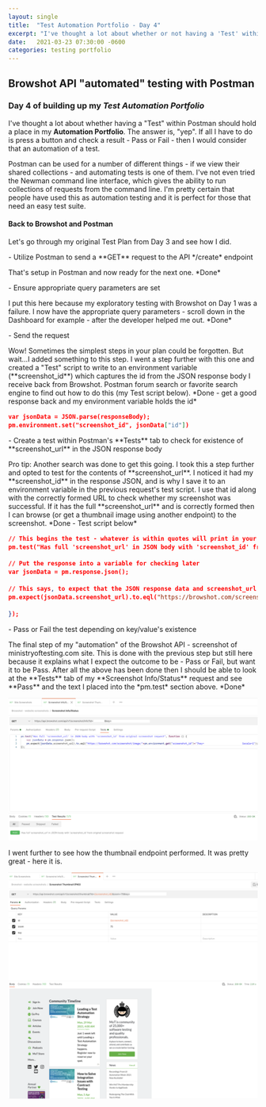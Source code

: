 ```yaml
---
layout: single
title:  "Test Automation Portfolio - Day 4"
excerpt: "I've thought a lot about whether or not having a 'Test' within Postman should hold a place in my Automation Portfolio.  The answer is, 'maybe, yeah'.  If all I have to do is press a button and check a result - Pass or Fail - then I would consider that an automation of a test."
date:   2021-03-23 07:30:00 -0600
categories: testing portfolio
---
```

<style type="text/css">
  .rss-subscribe {
	  display: none;
  }
</style>

## Browshot API "automated" testing with Postman

### Day 4 of building up my *Test Automation Portfolio*
I've thought a lot about whether having a "Test" within Postman should hold a place in my **Automation Portfolio**.  The answer is, "yep".  If all I have to do is press a button and check a result - Pass or Fail - then I would consider that an automation of a test.

Postman can be used for a number of different things - if we view their shared collections - and automating tests is one of them.  I've not even tried the Newman command line interface, which gives the ability to run collections of requests from the command line.  I'm pretty certain that people have used this as automation testing and it is perfect for those that need an easy test suite.

#### Back to Browshot and Postman
Let's go through my original Test Plan from Day 3 and see how I did.

<p class="notice--success">- Utilize Postman to send a **GET** request to the API */create* endpoint</p>
That's setup in Postman and now ready for the next one.  *Done*

<p class="notice--success">- Ensure appropriate query parameters are set</p>
I put this here because my exploratory testing with Browshot on Day 1 was a failure.  I now have the appropriate query parameters - scroll down in the Dashboard for example - after the developer helped me out.  *Done*

<p class="notice--success">- Send the request</p>
Wow!  Sometimes the simplest steps in your plan could be forgotten.  But wait...I added something to this step.  I went a step further with this one and created a "Test" script to write to an environment variable (**screenshot_id**) which captures the id from the JSON response body I receive back from Browshot.  Postman forum search or favorite search engine to find out how to do this (my Test script below).  *Done - get a good response back and my environment variable holds the id*

~~~ json
var jsonData = JSON.parse(responseBody);
pm.environment.set("screenshot_id", jsonData["id"])
~~~

<p class="notice--success">- Create a test within Postman's **Tests** tab to check for existence of **screenshot_url** in the JSON response body</p>
Pro tip:  Another search was done to get this going.  I took this a step further and opted to test for the contents of **screenshot_url**.  I noticed it had my **screenshot_id** in the response JSON, and is why I save it to an environment variable in the previous request's test script.  I use that id along with the correctly formed URL to check whether my screenshot was successful.  If it has the full **screenshot_url** and is correctly formed then I can browse (or get a thumbnail image using another endpoint) to the screenshot.  *Done - Test script below*

~~~ json
// This begins the test - whatever is within quotes will print in your "Tests" results and Pass or Fail
pm.test("Has full 'screenshot_url' in JSON body with 'screenshot_id' from original screenshot request", function () {

// Put the response into a variable for checking later
var jsonData = pm.response.json();

// This says, to expect that the JSON response data and screenshot_url equals (matches) what is in parentheses.  Add the + symbol and pm.environment.get to get the screenshot_id that was saved earlier.
pm.expect(jsonData.screenshot_url).to.eql("https://browshot.com/screenshot/image/"+pm.environment.get("screenshot_id")+"?key=mySuperSecretKey&scale=1");

});
~~~


<p class="notice--success">- Pass or Fail the test depending on key/value's existence</p>
The final step of my "automation" of the Browshot API - screenshot of ministryoftesting.com site.  This is done with the previous step but still here because it explains what I expect the outcome to be - Pass or Fail, but want it to be Pass.  After all the above has been done then I should be able to look at the **Tests** tab of my **Screenshot Info/Status** request and see **Pass** and the text I placed into the *pm.test* section above.  *Done*

![](/assets/images/browshot-screenshot-info-pass.png)

I went further to see how the thumbnail endpoint performed.  It was pretty great - here it is.

![](/assets/images/browshot-thumbnail.png)
